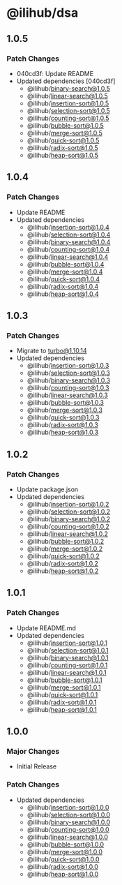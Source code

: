 # @ilihub/dsa

## 1.0.5

### Patch Changes

- 040cd3f: Update README
- Updated dependencies [040cd3f]
  - @ilihub/binary-search@1.0.5
  - @ilihub/linear-search@1.0.5
  - @ilihub/insertion-sort@1.0.5
  - @ilihub/selection-sort@1.0.5
  - @ilihub/counting-sort@1.0.5
  - @ilihub/bubble-sort@1.0.5
  - @ilihub/merge-sort@1.0.5
  - @ilihub/quick-sort@1.0.5
  - @ilihub/radix-sort@1.0.5
  - @ilihub/heap-sort@1.0.5

## 1.0.4

### Patch Changes

- Update README
- Updated dependencies
  - @ilihub/insertion-sort@1.0.4
  - @ilihub/selection-sort@1.0.4
  - @ilihub/binary-search@1.0.4
  - @ilihub/counting-sort@1.0.4
  - @ilihub/linear-search@1.0.4
  - @ilihub/bubble-sort@1.0.4
  - @ilihub/merge-sort@1.0.4
  - @ilihub/quick-sort@1.0.4
  - @ilihub/radix-sort@1.0.4
  - @ilihub/heap-sort@1.0.4

## 1.0.3

### Patch Changes

- Migrate to turbo@1.10.14
- Updated dependencies
  - @ilihub/insertion-sort@1.0.3
  - @ilihub/selection-sort@1.0.3
  - @ilihub/binary-search@1.0.3
  - @ilihub/counting-sort@1.0.3
  - @ilihub/linear-search@1.0.3
  - @ilihub/bubble-sort@1.0.3
  - @ilihub/merge-sort@1.0.3
  - @ilihub/quick-sort@1.0.3
  - @ilihub/radix-sort@1.0.3
  - @ilihub/heap-sort@1.0.3

## 1.0.2

### Patch Changes

- Update package.json
- Updated dependencies
  - @ilihub/insertion-sort@1.0.2
  - @ilihub/selection-sort@1.0.2
  - @ilihub/binary-search@1.0.2
  - @ilihub/counting-sort@1.0.2
  - @ilihub/linear-search@1.0.2
  - @ilihub/bubble-sort@1.0.2
  - @ilihub/merge-sort@1.0.2
  - @ilihub/quick-sort@1.0.2
  - @ilihub/radix-sort@1.0.2
  - @ilihub/heap-sort@1.0.2

## 1.0.1

### Patch Changes

- Update README.md
- Updated dependencies
  - @ilihub/insertion-sort@1.0.1
  - @ilihub/selection-sort@1.0.1
  - @ilihub/binary-search@1.0.1
  - @ilihub/counting-sort@1.0.1
  - @ilihub/linear-search@1.0.1
  - @ilihub/bubble-sort@1.0.1
  - @ilihub/merge-sort@1.0.1
  - @ilihub/quick-sort@1.0.1
  - @ilihub/radix-sort@1.0.1
  - @ilihub/heap-sort@1.0.1

## 1.0.0

### Major Changes

- Initial Release

### Patch Changes

- Updated dependencies
  - @ilihub/insertion-sort@1.0.0
  - @ilihub/selection-sort@1.0.0
  - @ilihub/binary-search@1.0.0
  - @ilihub/counting-sort@1.0.0
  - @ilihub/linear-search@1.0.0
  - @ilihub/bubble-sort@1.0.0
  - @ilihub/merge-sort@1.0.0
  - @ilihub/quick-sort@1.0.0
  - @ilihub/radix-sort@1.0.0
  - @ilihub/heap-sort@1.0.0
